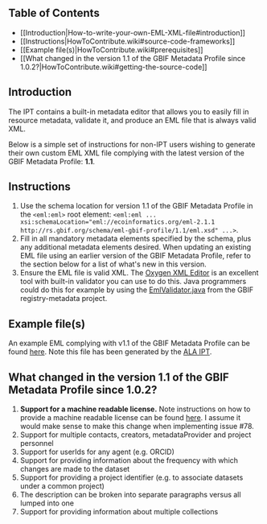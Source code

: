 ## Table of Contents
+ [[Introduction|How-to-write-your-own-EML-XML-file#introduction]]
+ [[Instructions|HowToContribute.wiki#source-code-frameworks]]
+ [[Example file(s)|HowToContribute.wiki#prerequisites]]
+ [[What changed in the version 1.1 of the GBIF Metadata Profile since 1.0.2?|HowToContribute.wiki#getting-the-source-code]]

## Introduction

The IPT contains a built-in metadata editor that allows you to easily fill in resource metadata, validate it, and produce an EML file that is always valid XML. 

Below is a simple set of instructions for non-IPT users wishing to generate their own custom EML XML file complying with the latest version of the GBIF Metadata Profile: **1.1**. 

## Instructions

1. Use the schema location for version 1.1 of the GBIF Metadata Profile in the `<eml:eml>` root element: 
`<eml:eml ... xsi:schemaLocation="eml://ecoinformatics.org/eml-2.1.1 http://rs.gbif.org/schema/eml-gbif-profile/1.1/eml.xsd" ...>`. 
2. Fill in all mandatory metadata elements specified by the schema, plus any additional metadata elements desired. When updating an existing EML file using an earlier version of the GBIF Metadata Profile, refer to the section below for a list of what's new in this version.
3. Ensure the EML file is valid XML. The [Oxygen XML Editor](https://www.oxygenxml.com/) is an excellent tool with built-in validator you can use to do this. Java programmers could do this for example by using the [EmlValidator.java](https://github.com/gbif/registry/blob/master/registry-metadata/src/main/java/org/gbif/registry/metadata/EmlValidator.java) from the GBIF registry-metadata project. 

## Example file(s)

An example EML complying with v1.1 of the GBIF Metadata Profile can be found [here](http://ipt.ala.org.au/eml.do?r=global&v=2.0). Note this file has been generated by the [ALA IPT](http://ipt.ala.org.au/). 

## What changed in the version 1.1 of the GBIF Metadata Profile since 1.0.2?

1. **Support for a machine readable license.** Note instructions on how to provide a machine readable license can be found [here](https://github.com/gbif/ipt/wiki/IPT2ApplyingLicense.wiki#how-to-manually-apply-a-license). I assume it would make sense to make this change when implementing issue #78.
2. Support for multiple contacts, creators, metadataProvider and project personnel
3. Support for userIds for any agent (e.g. ORCID)
4. Support for providing information about the frequency with which changes are made to the dataset
5. Support for providing a project identifier (e.g. to associate datasets under a common project)
6. The description can be broken into separate paragraphs versus all lumped into one
7. Support for providing information about multiple collections 


